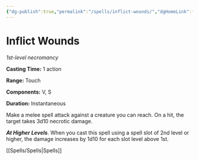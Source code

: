 ```yaml
---
{"dg-publish":true,"permalink":"/spells/inflict-wounds/","dgHomeLink":false,"dgPassFrontmatter":true}
---
```



# Inflict Wounds

*1st-level necromancy*

**Casting Time:** 1 action

**Range:** Touch

**Components:** V, S

**Duration:** Instantaneous

Make a melee spell attack against a creature you can reach. On a hit, the target takes 3d10 necrotic damage.

***At Higher Levels***. When you cast this spell using a spell slot of 2nd level or higher, the damage increases by 1d10 for each slot level above 1st.


[[Spells/Spells|Spells]]